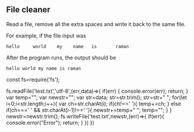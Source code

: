## File cleaner
Read a file, remove all the extra spaces and write it back to the same file.

For example, if the file input was
```
hello     world    my    name   is       raman
```

After the program runs, the output should be

```
hello world my name is raman
```

const fs=require('fs');

fs.readFile('test.txt','utf-8',(err,data)=>{
  if(err)
  {
    console.error(err);
    return;
  }
  var temp="";
  var newstr="";
  var str=data;
  str=str.trim();
  str=str+" ";
  for(let i=0;i<str.length;i++){
    var ch=str.charAt(i);
    if(ch!==' '){
      temp+=ch;
    }
    else if(ch===' ' && str.charAt(i-1)!==' '){
      newstr+=temp+" ";
      temp="";
    }
  }
  newstr=newstr.trim();
  fs.writeFile('test.txt',newstr,(err)=>{
    if(err){
      console.error("Error");
      return;
    }
  })
})
